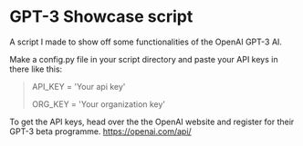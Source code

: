 # GPT-3 Showcase script
A script I made to show off some functionalities of the OpenAI GPT-3 AI.

Make a config.py file in your script directory and paste your API keys in there like this:


> API_KEY = 'Your api key' 
> 
> ORG_KEY = 'Your organization key'

To get the API keys, head over the the OpenAI website and register for their GPT-3 beta programme.
https://openai.com/api/
